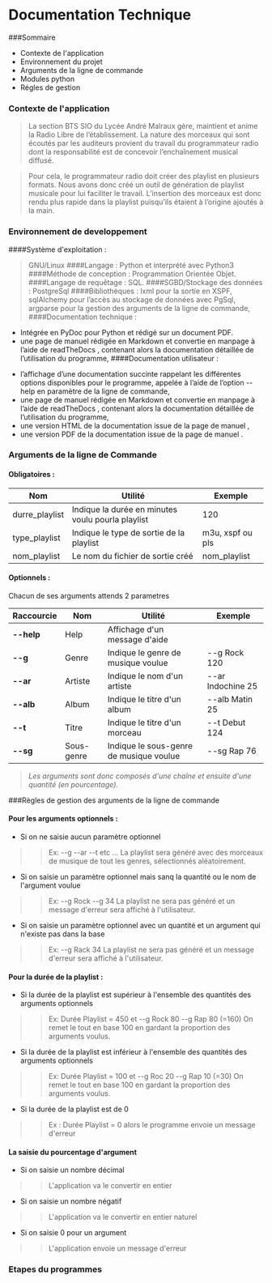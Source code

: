 Documentation Technique
=======================

###Sommaire

* Contexte de l'application
* Environnement du projet
* Arguments de la ligne de commande
* Modules python
* Régles de gestion

### Contexte de l'application

> La section BTS SIO du Lycée André Malraux gère, maintient et anime la Radio Libre de
l’établissement. La nature des morceaux qui sont écoutés par les auditeurs provient du travail du programmateur radio dont la responsabilité est de concevoir l’enchaînement musical diffusé.

> Pour cela, le programmateur radio doit créer des playlist en plusieurs formats. Nous avons
donc créé un outil de génération de playlist musicale pour lui faciliter le travail. L’insertion des morceaux est donc rendu plus rapide dans la playlist puisqu’ils étaient à l’origine ajoutés à la main. 

### Environnement de developpement
>
####Système d'exploitation : 
> GNU/Linux 
####Langage : 
> Python et interprété avec Python3
####Méthode de conception :
> Programmation Orientée Objet.
####Langage de requêtage : 
> SQL.
####SGBD/Stockage des données :
> PostgreSql
####Bibliothèques : 
> lxml pour la sortie en XSPF, sqlAlchemy pour l’accès au stockage de données avec PgSql, argparse  pour la gestion des arguments de la ligne de commande,
####Documentation technique : 
> 
* Intégrée en PyDoc pour Python et rédigé sur un document PDF.
* une page de manuel rédigée en Markdown et convertie en manpage à l’aide de readTheDocs , contenant alors la documentation détaillée de l’utilisation du programme,
####Documentation utilisateur :
> 
* l’affichage d’une documentation succinte rappelant les différentes options disponibles pour le programme, appelée à l’aide de l’option --help en paramètre de la ligne de commande,
* une page de manuel rédigée en Markdown et convertie en manpage à l’aide de readTheDocs , contenant alors la documentation détaillée de l’utilisation du programme,
* une version HTML de la documentation issue de la page de manuel ,
* une version PDF de la documentation issue de la page de manuel .

### Arguments de la ligne de Commande
>
#### Obligatoires :
| Nom           |  Utilité    | Exemple   |
| ------------- |-------------| ----------|
| durre_playlist| Indique la durée en minutes voulu pourla playlist | 120|
| type_playlist | Indique le type de sortie de la playlist |m3u, xspf ou pls|
| nom_playlist  | Le nom du fichier de sortie créé |nom_playlist|

#### Optionnels :
Chacun de ses arguments attends 2 parametres 

| Raccourcie    |  Nom   | Utilité | Exemple   |
| ------------- |--------|---------| ----------|
| __--help__ | Help | Affichage d'un message d'aide||
| __--g__    | Genre | Indique le genre de musique voulue | --g Rock 120 |
| __--ar__    | Artiste | Indique le nom d'un artiste | --ar Indochine 25 |
| __--alb__  | Album | Indique le titre d'un album | --alb Matin 25 |
| __--t__    | Titre | Indique le titre d'un morceau | --t Debut 124 |
| __--sg__   | Sous-genre | Indique le sous-genre de musique voulue | --sg Rap 76 |

>*Les arguments sont donc composés d'une chaîne et ensuite d'une quantité (en pourcentage).*

###Règles de gestion des arguments de la ligne de commande
>
#### Pour les arguments optionnels :
> 
* Si on ne saisie aucun paramètre optionnel
>> Ex: --g --ar --t etc ... La playlist sera généré avec des morceaux de musique de tout les genres, sélectionnés aléatoirement.
* Si on saisie un paramètre optionnel mais sanq la quantité ou le nom de l'argument voulue
>> Ex: --g Rock --g 34 La playlist ne sera pas généré et un message d'erreur sera affiché à l'utilisateur.
* Si on saisie un paramètre optionnel avec un quantité et un argument qui n'existe pas dans la base
>> Ex: --g Rack 34 La playlist ne sera pas généré et un message d'erreur sera affiché à l'utilisateur.

#### Pour la durée de la playlist :

> 
* Si la durée de la playlist est supérieur à l'ensemble des quantités des arguments optionnels
>> Ex: Durée Playlist = 450 et --g Rock 80 --g Rap 80 (=160) On remet le tout en base 100 en gardant la proportion des arguments voulus.
* Si la durée de la playlist est inférieur à l'ensemble des quantités des arguments optionnels
>> Ex: Durée Playlist = 100 et --g Roc  20 --g Rap 10 (=30) On remet le tout en base 100 en gardant la proportion des arguments voulus.
* Si la durée de la playlist est de 0
>> Ex : Durée Playlist = 0 alors le programme envoie un message d'erreur

#### La saisie du pourcentage d'argument

>
* Si on saisie un nombre décimal
>> L'application va le convertir en entier
* Si on saisie un nombre négatif
>> L'application va le convertir en entier naturel 
* Si on saisie 0 pour un argument
>> L'application envoie un message d'erreur

### Etapes du programmes


